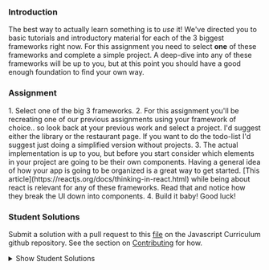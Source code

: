 ### Introduction

The best way to actually learn something is to _use_ it! We've directed you to basic tutorials and introductory material for each of the 3 biggest frameworks right now. For this assignment you need to select **one** of these frameworks and complete a simple project. A deep-dive into any of these frameworks will be up to you, but at this point you should have a good enough foundation to find your own way.

### Assignment

<div class="lesson-content__panel" markdown="1">
1. Select one of the big 3 frameworks.
2. For this assignment you'll be recreating one of our previous assignments using your framework of choice.. so look back at your previous work and select a project.  I'd suggest either the library or the restaurant page.  If you want to do the todo-list I'd suggest just doing a simplified version without projects.
3. The actual implementation is up to you, but before you start consider which elements in your project are going to be their own components.  Having a general idea of how your app is going to be organized is a great way to get started. [This article](https://reactjs.org/docs/thinking-in-react.html) while being about react is relevant for any of these frameworks.  Read that and notice how they break the UI down into components.
4. Build it baby!  Good luck!
</div>

### Student Solutions

Submit a solution with a pull request to this [file](https://github.com/TheOdinProject/curriculum/blob/master/javascript/frameworks/frameworks-project.md) on the Javascript Curriculum github repository. See the section on [Contributing](http://github.com/TheOdinProject/curriculum/blob/master/contributing.md) for how.

<details markdown="block">
  <summary> Show Student Solutions </summary>

- Add your solution below this line! (Be sure to specify which framework and project you've completed!)
* [James's React Library Solution](https://github.com/ericksen-github/library_react) - [View in Browser](https://ericksen-github.github.io/library_react/)
* [clavierbulb-green's React Library Solution](https://github.com/clavierbulb-green/React-Library) - [View in Browser](https://clavierbulb-green.github.io/React-Library/)
* [Kevin Vuong's React Library Solution](https://github.com/fffear/react-lib) - [View in Browser](https://fffear.github.io/react-lib/)
* [Braxton Lemmon's React Library Solution](https://github.com/braxtonlemmon/book-library-react) - [View in Browser](https://braxtonlemmon.github.io/book-library-react/)
* [Zakariye Yusuf's React ToDoList Solution](https://github.com/ZYusuf10/timelyRe) - [View in Browser](https://zyusuf10.github.io/timelyRe/)
* [Bollinca's React Library Solution](https://github.com/bollinca/library-react-version) - [View in Browser](https://bollinca.github.io/library-react-version/)
* [Brendaneus' React Library Solution](https://github.com/Brendaneus/the_odin_project/tree/master/javascript/react-library) - [View in Browser](https://theodinprojects.live/courses/javascript/projects/react-library)
* [Martink-rsa's React ToDoList Solution](https://github.com/martink-rsa/ToDoList_React_MUI) - [View in Browser](https://todolist-martink-rsa.netlify.com/)
* [Elias White's Angular Library Solution](https://github.com/elias-white/AngularLibrary) - [View in Browser](https://elias-white.github.io/AngularLibrary/)
* [Igorashs's Vue Solution](https://github.com/igorashs/vue-todo-list) - [View in Browser](https://igorashs.github.io/vue-todo-list/)
* [Bojo's React Solution](https://github.com/BojoZahariev/Restaurant_react) - [View in Browser](https://bojozahariev.github.io/Restaurant_react/)
* [Vedat's React Solution](https://github.com/mvedataydin/react-todo) - [View in Browser](https://mvedataydin.github.io/react-todo/)
* [Solodov's Vue Solution](https://github.com/solodov-dev/todo-vue) - [View in Browser](https://solodov-dev.github.io/todo-vue/)
* [Eljoey's React TodoList Solution](https://github.com/eljoey/React-todo-2) - [View in Browser](https://eljoey.github.io/React-todo-2/)
* [Henry Kirya's Svelte Solution](https://github.com/harrika/library-svelte) - [View in Browser](https://harrika.github.io/library-svelte/)
* [ARaut9's React Library](https://github.com/ARaut9/book_library_react) - [View in Browser](https://araut9.github.io/book_library_react/)
* [Jason McKee's Vue Library](https://github.com/jttmckee/vue-library) - [View in Browser](https://jttmckee.github.io/vue-library/)
* [Andrew's Vue.js Solution](https://github.com/andrewr224/readersite) - [View in Browser](https://andrewr224.github.io/readersite/#/)
* [autumnchris's React Library Solution](https://github.com/autumnchris/reading-list-reactjs) - [View in Browser](https://autumnchris.github.io/reading-list-reactjs)
* [nmac's Solution](https://github.com/nmacawile/ng-to-do-list) - [Angular To-do List](https://ng-to-do-list-239a2.firebaseapp.com)
* [Tamerlan1993's Todo-list Solution](https://github.com/Tamerlan1993/hactktoberfest-2018/tree/master/vuex-todo-app) - [View in browser](https://vuex-todomvc-1.netlify.com/)
* [Luján Fernaud's React book-library Solution](https://github.com/lujanfernaud/react-reading-list) - [View in browser](http://lujanfernaud.com/react-reading-list/)
* [Devon's React todo-list Solution](https://github.com/defitjo/react-todo-app)
* [Alexfuro's React book-library Solution](https://github.com/alexfuro/odin-books-react)
* [Katineto's React todo-list Solution](https://github.com/Katineto/avocado) - [View in browser](https://katineto.github.io/avocado/)
* [Caner Sezgin's Solution](https://github.com/CanerSezgin/TodoList/tree/master/Source%20Codes) - [View in browser](https://canersezgin.github.io/TodoList/)
* [Javier Machin's Solution](https://github.com/Javier-Machin/react-simple-library) - [View in browser](https://javier-machin.github.io/react-simple-library/)
* [Areeba's Vue TodoList Solution](https://github.com/AREEBAISHTIAQ/Todolist) - [View in browser](https://areebaishtiaq.github.io/Todolist/)
* [Taylor J's React TodoList Solution](https://github.com/taylorjohannsen/react-todo) - [View in browser](https://taylorjohannsen.github.io/react-todo/)
* [Halkim44's React Library App Solution](https://github.com/halkim44/react-my-library/tree/master) - [View in browser](https://halkim44.github.io/react-my-library/)
* [Tronerta's Vue Todo-List Solution](https://github.com/Tronerta/vue-todolist) - [View in browser](https://morning-meadow-39929.herokuapp.com)
* [Yash's React Todo-List Solution](https://github.com/yashboura303/todoReact)
* [Kai's React Library Solution](https://github.com/KaiVandivier/library-react) - [View in Browser](https://kaivandivier.github.io/library-react/)
* [Aron's Solution (Restaurant Page)](https://github.com/aronfischer/react_restaurant_page) - [View in Browser](https://aronfischer.github.io/react_restaurant_page/)
* [Emil Dimitrov's React Page](https://github.com/edmtrv/game-page-react) - [View in Browser](https://edmtrv.github.io/game-page-react/) [React Library](https://github.com/edmtrv/game-library-react) - [View in Browser](https://edmtrv.github.io/game-library-react/)
* [Edehlol's React Library Solution](https://github.com/edehlol/react-library) - [View in Browser](https://edehlol.github.io/react-library/)
* [Vorelli's React Library Solution](https://github.com/Vorelli/Angular_Library) - [View in Browser](https://vorelli.github.io/Angular_Library)
* [mmboyce's React Restaurant Page Solution](https://github.com/mmboyce/restaurant-page-react) - [View in Browser](https://mmboyce.github.io/restaurant-page-react/)
* [Mo's React Todo App Solution](https://github.com/hamohuh/react-todo/tree/gh-pages) - [View in Browser](https://hamohuh.github.io/react-todo/)
* [JoshAubrey's Vue Restaurant Page Solution](https://github.com/JoshAubrey/vue-restaurant-page) - [View in Browser](https://joshaubrey.github.io/vue-restaurant-page/)
* [0xtaf's React Restaurant Page Solution](https://github.com/0xtaf/react-restaurant) - [View in Browser](https://0xtaf.github.io/react-restaurant/)
</details>
